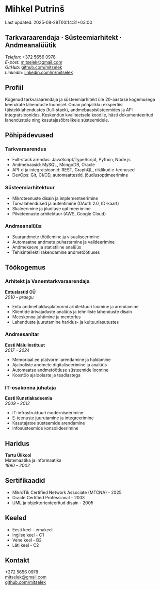 # Mihkel Putrinš

Last updated: 2025-08-28T00:14:31+03:00

## Tarkvaraarendaja · Süsteemiarhitekt · Andmeanalüütik

_Telefon:_ +372 5656 0978  
_E-post:_ [mitselek@gmail.com](mailto:mitselek@gmail.com)  
_GitHub:_ [github.com/mitselek](https://github.com/mitselek)  
_LinkedIn:_ [linkedin.com/in/mitselek](https://linkedin.com/in/mitselek)

## Profiil

Kogenud tarkvaraarendaja ja süsteemiarhitekt üle 20-aastase kogemusega keerukate lahenduste loomisel. Oman põhjalikku ekspertiisi täistekklahendustes (full-stack), andmebaasisüsteemides ja API integratsioonides. Keskendun kvaliteetsele koodile, hästi dokumenteeritud lahendustele ning kasutajasõbralikele süsteemidele.

## Põhipädevused

### Tarkvaraarendus

- Full-stack arendus: JavaScript/TypeScript, Python, Node.js
- Andmebaasid: MySQL, MongoDB, Oracle
- API-d ja integratsioonid: REST, GraphQL, riiklikud e-teenused
- DevOps: Git, CI/CD, automaattestid, jõudlusoptimeerimine

### Süsteemiarhitektuur

- Mikroteenuste disain ja implementeerimine
- Turvalahendused ja autentimine (OAuth 2.0, ID-kaart)
- Skaleerimine ja jõudluse optimeerimine
- Pilveteenuste arhitektuur (AWS, Google Cloud)

### Andmeanalüüs

- Suurandmete töötlemine ja visualiseerimine
- Automaatne andmete puhastamine ja valideerimine
- Andmekaeve ja statistiline analüüs
- Tehisintellekti rakendamine andmetöötluses

## Töökogemus

### Arhitekt ja Vanemtarkvaraarendaja

**Entusiastid OÜ**  
_2010 – praegu_

- Entu andmehaldusplatvormi arhitektuuri loomine ja arendamine
- Klientide ärivajaduste analüüs ja tehniliste lahenduste disain
- Meeskonna juhtimine ja mentorlus
- Lahenduste juurutamine haridus- ja kultuuriasutustes

### Andmesanitar

**Eesti Mälu Instituut**  
_2017 – 2024_

- Memoriaal.ee platvormi arendamine ja haldamine
- Ajalooliste andmete digitaliseerimine ja analüüs
- Automaatse andmetöötluse süsteemide loomine
- Koostöö ajaloolaste ja teadlastega

### IT-osakonna juhataja

**Eesti Kunstiakadeemia**  
_2009 – 2012_

- IT-infrastruktuuri moderniseerimine
- E-teenuste juurutamine ja integreerimine
- Kasutajatoe süsteemide arendamine
- Infosüsteemide konsolideerimine

## Haridus

**Tartu Ülikool**  
Matemaatika ja informaatika  
_1990 – 2002_

## Sertifikaadid

- MikroTik Certified Network Associate (MTCNA) - 2025
- Oracle Certified Professional - 2003
- UML ja objektorienteeritud disain - 2005

## Keeled

- Eesti keel - emakeel
- Inglise keel - C1
- Vene keel - B2
- Läti keel - C2

## Kontakt

+372 5656 0978  
[mitselek@gmail.com](mailto:mitselek@gmail.com)  
[github.com/mitselek](https://github.com/mitselek)
